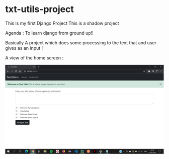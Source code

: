# txt-utils-project
This is my first Django Project
This is a shadow project

Agenda : To learn django from ground up!!

Basically A project which does some processing to the text that and user gives as an input !

A view of the home screen :

![](images/HomeScreen.png)
